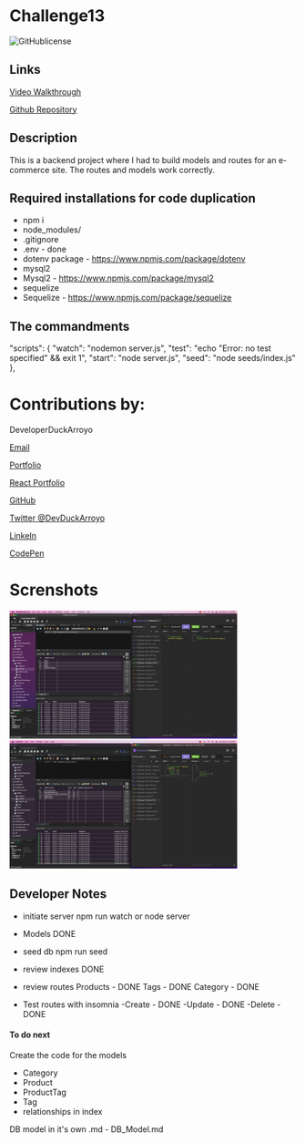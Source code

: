 # Challenge13 

![GitHublicense](https://img.shields.io/npm/l/express?style=for-the-badge)

## Links

[Video Walkthrough](https://watch.screencastify.com/v/TEiLfX9AFozhKDb4ec7G)

[Github Repository](https://github.com/DuckArroyo/productsdb)

## Description

This is a backend project where I had to build models and routes for an e-commerce site.
The routes and models work correctly.

## Required installations for code duplication

- npm i
- node_modules/
- .gitignore
- .env - done
- dotenv package - https://www.npmjs.com/package/dotenv
- mysql2
- Mysql2 - https://www.npmjs.com/package/mysql2
- sequelize
- Sequelize - https://www.npmjs.com/package/sequelize

## The commandments

"scripts": {
"watch": "nodemon server.js",
"test": "echo \"Error: no test specified\" && exit 1",
"start": "node server.js",
"seed": "node seeds/index.js"
},

# Contributions by:

DeveloperDuckArroyo

[Email](mailto:DeveloperDuckArroyo@gmail.com)

[Portfolio](https://github.com/DuckArroyo/portfolio)

[React Portfolio](http://DuckArroyo.github.io/reactPortfolio)

[GitHub](https://github.com/DuckArroyo)

[Twitter @DevDuckArroyo](https://twitter.com/DevDuckArroyo)

[LinkeIn](https://www.linkedin.com/in/duckarroyo)

[CodePen](https://codepen.io/DeveloperDuckArroyo)

# Screnshots

<img src="./assets/post.png" style="width: 400px">

<img src="./assets/put.png" style="width: 400px">

## Developer Notes

- initiate server
  npm run watch or node server

- Models
  DONE

- seed db
  npm run seed

- review indexes
  DONE
- review routes
  Products - DONE
  Tags - DONE
  Category - DONE
- Test routes with insomnia
  -Create - DONE
  -Update - DONE
  -Delete - DONE

#### To do next

Create the code for the models

- Category
- Product
- ProductTag
- Tag
- relationships in index

DB model in it's own .md - DB_Model.md
